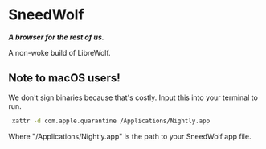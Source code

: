 # SneedWolf

***A browser for the rest of us.***

A non-woke build of LibreWolf.


## Note to macOS users!

We don't sign binaries because that's costly. Input this into your terminal to run.

```zsh
 xattr -d com.apple.quarantine /Applications/Nightly.app
```

Where "/Applications/Nightly.app" is the path to your SneedWolf app file.
